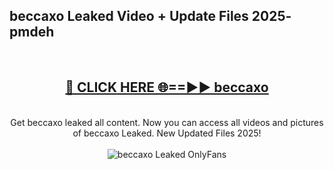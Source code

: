 <h2>beccaxo Leaked Video + Update Files 2025- pmdeh</h2>
<br>
<div align="center">
<h2><a href="https://libra.edu.pl?beccaxo" rel="nofollow">🔴 CLICK HERE 🌐==►► beccaxo</a></h2>
<br>
Get beccaxo leaked all content. Now you can access all videos and pictures of beccaxo Leaked. New Updated Files 2025!
<br>
<br>
<a href="https://libra.edu.pl?beccaxo" rel="nofollow" data-target="animated-image.originalLink"><img src="https://i.ibb.co.com/WyWwxjT/player-gif2.gif" alt="beccaxo Leaked OnlyFans" style="max-width: 100%; display: inline-block;" data-target="animated-image.originalImage"></a>
</div>
<br>